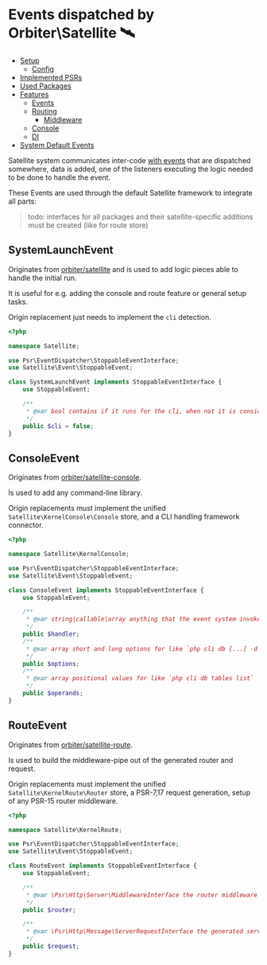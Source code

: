 # Events dispatched by Orbiter\Satellite 🛰️

- [Setup](../../README.md#setup)
    - [Config](../../README.md#config)
- [Implemented PSRs](../../README.md#psrs)
- [Used Packages](../../README.md#used-packages)
- [Features](README.md)
    - [Events](feature-events.md)
    - [Routing](feature-routing.md)
        - [Middleware](feature-middleware.md)
    - [Console](feature-console.md)
    - [DI](feature-di.md)
- [System Default Events](satellite-events.md)

Satellite system communicates inter-code [with events](feature-events.md) that are dispatched somewhere, data is added, one of the listeners executing the logic needed to be done to handle the event.

These Events are used through the default Satellite framework to integrate all parts:

> todo: interfaces for all packages and their satellite-specific additions must be created (like for route store)

## SystemLaunchEvent

Originates from [orbiter/satellite](https://github.com/bemit/satellite) and is used to add logic pieces able to handle the initial run.

It is useful for e.g. adding the console and route feature or general setup tasks.

Origin replacement just needs to implement the `cli` detection.

```php
<?php

namespace Satellite;

use Psr\EventDispatcher\StoppableEventInterface;
use Satellite\Event\StoppableEvent;

class SystemLaunchEvent implements StoppableEventInterface {
    use StoppableEvent;

    /**
     * @var bool contains if it runs for the cli, when not it is considered as route
     */
    public $cli = false;
}
```

## ConsoleEvent

Originates from [orbiter/satellite-console](https://github.com/bemit/satellite-console).
 
Is used to add any command-line library.

Origin replacements must implement the unified `Satellite\KernelConsole\Console` store, and a CLI handling framework connector.

```php
<?php

namespace Satellite\KernelConsole;

use Psr\EventDispatcher\StoppableEventInterface;
use Satellite\Event\StoppableEvent;

class ConsoleEvent implements StoppableEventInterface {
    use StoppableEvent;

    /**
     * @var string|callable|array anything that the event system invoker can handle (orbiter/satellite, optional di)
     */
    public $handler;
    /**
     * @var array short and long options for like `php cli db [...] -d|--debug`
     */
    public $options;
    /**
     * @var array positional values for like `php cli db tables list`
     */
    public $operands;
}
```

## RouteEvent

Originates from [orbiter/satellite-route](https://github.com/bemit/satellite-route).

Is used to build the middleware-pipe out of the generated router and request.

Origin replacements must implement the unified `Satellite\KernelRoute\Router` store, a PSR-7,17 request generation, setup of any PSR-15 router middleware.

```php
<?php

namespace Satellite\KernelRoute;

use Psr\EventDispatcher\StoppableEventInterface;
use Satellite\Event\StoppableEvent;

class RouteEvent implements StoppableEventInterface {
    use StoppableEvent;

    /**
     * @var \Psr\Http\Server\MiddlewareInterface the router middleware
     */
    public $router;

    /**
     * @var \Psr\Http\Message\ServerRequestInterface the generated server request
     */
    public $request;
}
```
